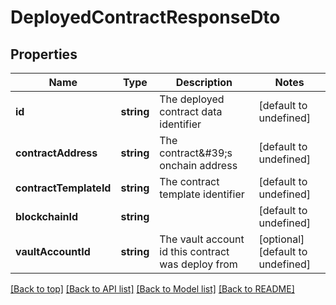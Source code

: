 # DeployedContractResponseDto

## Properties

|Name | Type | Description | Notes|
|------------ | ------------- | ------------- | -------------|
|**id** | **string** | The deployed contract data identifier | [default to undefined]|
|**contractAddress** | **string** | The contract\&#39;s onchain address | [default to undefined]|
|**contractTemplateId** | **string** | The contract template identifier | [default to undefined]|
|**blockchainId** | **string** |  | [default to undefined]|
|**vaultAccountId** | **string** | The vault account id this contract was deploy from | [optional] [default to undefined]|




[[Back to top]](#) [[Back to API list]](../../README.md#documentation-for-api-endpoints) [[Back to Model list]](../../README.md#documentation-for-models) [[Back to README]](../../README.md)
